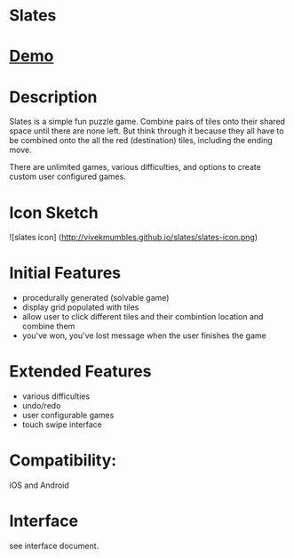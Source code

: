 
# Slates

# [Demo](http://vivekmumbles.github.io/slates)

# Description

Slates is a simple fun puzzle game. Combine pairs of tiles onto their shared space until there are none left. But think through it because they all have to be combined onto the all the red (destination) tiles, including the ending move.

There are unlimited games, various difficulties, and options to create custom user configured games.

# Icon Sketch

![slates icon]
(http://vivekmumbles.github.io/slates/slates-icon.png)

# Initial Features

- procedurally generated (solvable game)
- display grid populated with tiles
- allow user to click different tiles and their combintion location and combine them
- you've won, you've lost message when the user finishes the game

# Extended Features

- various difficulties
- undo/redo
- user configurable games
- touch swipe interface

# Compatibility:

iOS and Android

# Interface

see interface document.
